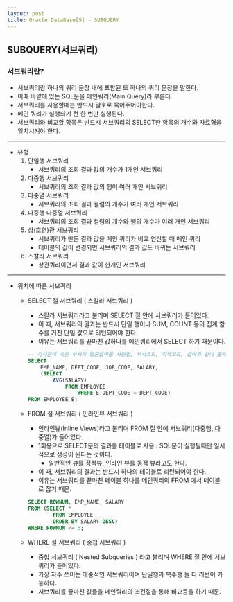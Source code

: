 ```yaml
---
layout: post
title: Oracle DataBase[5] - SUBQUERY
---
```


## SUBQUERY(서브쿼리)

### 서브쿼리란?

- 서브쿼리란 하나의 쿼리 문장 내에 포함된 또 하나의 쿼리 문장을 말한다.
- 이때 바깥에 있는 SQL문을 메인쿼리(Main Query)라 부른다.
- 서브쿼리를 사용할때는 반드시 괄호로 묶어주어야한다.
- 메인 쿼리가 실행되기 전 한 번만 실행된다.
- 서브쿼리와 비교할 항목은 반드시 서브쿼리의 SELECT한 항목의 개수와 자료형을 일치시켜야 한다.

---------------------------------------------------------------------

- 유형
    1. 단일행 서브쿼리
        - 서브쿼리의 조회 결과 값의 개수가 1개인 서브쿼리
    2. 다중행 서브쿼리
        - 서브쿼리의 조회 결과 값의 행이 여러 개인 서브쿼리
    3. 다중열 서브쿼리
        - 서브쿼리의 조회 결과 컬럼의 개수가 여러 개인 서브쿼리
    4. 다중행 다중열 서브쿼리
        - 서브쿼리의 조회 결과 컬럼의 개수와 행의 개수가 여러 개인 서브쿼리
    5. 상(호연)관 서브쿼리
        - 서브쿼리가 만든 결과 값을 메인 쿼리가 비교 연산할 때 메인 쿼리
        - 테이블의 값이 변경되면 서브쿼리의 결과 값도 바뀌는 서브쿼리
    6. 스칼라 서브쿼리
        - 상관쿼리이면서 결과 값이 한개인 서브쿼리

---------------------------------------------------------------------

- 위치에 따른 서브쿼리
    - SELECT 절 서브쿼리 ( 스칼라 서브쿼리 )
        - 스칼라 서브쿼리라고 불리며 SELECT 절 안에 서브쿼리가 들어있다.
        - 이 때, 서브쿼리의 결과는 반드시 단일 행이나 SUM, COUNT 등의 집계 함수를 거친 단일 값으로 리턴되어야 한다.
        - 이유는 서브쿼리를 끝마친 값하나를 메인쿼리에서 SELECT 하기 때문이다.
        
        ```sql
        -- 각사원이 속한 부서의 평균급여를 사원명, 부서코드, 직책코드, 급여와 같이 출력
        SELECT 
            EMP_NAME, DEPT_CODE, JOB_CODE, SALARY, 
            (SELECT 
                AVG(SALARY) 
                    FROM EMPLOYEE 
                        WHERE E.DEPT_CODE = DEPT_CODE)
        FROM EMPLOYEE E;
        ```
        
    - FROM 절 서브쿼리 ( 인라인뷰 서브쿼리 )
        - 인라인뷰(Inline Views)라고 불리며 FROM 절 안에 서브쿼리(다중행, 다중열)가 들어있다.
        - 1회용으로 SELECT문의 결과를 테이블로 사용 : SQL문이 실행될때만 일시적으로 생성이 된다는 것이다.
            - 일반적인 뷰를 정적뷰, 인라인 뷰를  동적 뷰라고도 한다.
        - 이 때, 서브쿼리의 결과는 반드시 하나의 테이블로 리턴되어야 한다.
        - 이유는 서브쿼리를 끝마친 테이블 하나를 메인쿼리의 FROM 에서 테이블로 잡기 때문.
        
        ```sql
        SELECT ROWNUM, EMP_NAME, SALARY
        FROM (SELECT * 
                FROM EMPLOYEE 
                ORDER BY SALARY DESC)
        WHERE ROWNUM <= 5;
        ```
    - WHERE 절 서브쿼리 ( 중첩 서브쿼리 )
        - 중첩 서브쿼리 ( Nested Subqueries ) 라고 불리며 WHERE 절 안에 서브쿼리가 들어있다.
        - 가장 자주 쓰이는 대중적인 서브쿼리이며 단일행과 복수행 둘 다 리턴이 가능하다.
        - 서브쿼리를 끝마친 값들을 메인쿼리의 조건절을 통해 비교등을 하기 때문.
 



